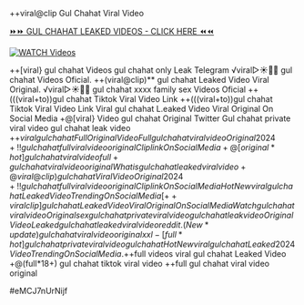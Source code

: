 ++viral@clip Gul Chahat Viral Video


[⏩⏩ GUL CHAHAT LEAKED VIDEOS - CLICK HERE ⏪⏪](https://mov24.shop/watch/gul+chahat)

[![WATCH Videos](https://i.imgur.com/dJHk4Zq.gif)](https://mov24.shop/watch/gul+chahat)




























++[viral} gul chahat Videos gul chahat only Leak Telegram
️√viral▷☀️👄💥 gul chahat Videos Oficial.
++(viral@clip)** gul chahat Leaked Video Viral Original. ️√viral▷☀️👄💥 gul chahat xxxx family sex Videos Oficial ++(((viral+to))gul chahat Tiktok Viral Video Link ++(((viral+to))gul chahat Tiktok Viral Video Link Viral gul chahat L.eaked Video Viral Original On Social Media +@[viral} Video gul chahat Original Twitter Gul chahat private viral video gul chahat leak video +$+viral gul chahat Full Original Video Full gul chahat viral video Original 2024 +!! gul chahat full viral video original Clip link On Social Media +@[original*hot] gul chahat viral video full +gul chahat viral video original What is gul chahat leaked viral video +@viral@clip) gul chahat Viral Video Original 2024 +!! gul chahat full viral video original Clip link On Social Media
{Hot New viral} gul chahat Leaked Video Trending On Social Media
[++viral clip] gul chahat Leaked Video Viral Original On Social Media
{Watch} gul chahat viral video Original
sex gul chahat private viral video gul chahat leak video
Original Video Leaked gul chahat leaked viral video reddit. (New*update) gul chahat viral video original xxl  -[full*hot] gul chahat private viral video gul chahat
{Hot New viral} gul chahat Leaked 2024 Video Trending On Social Media. +$+full videos viral gul chahat Leaked Video +@(full*18+) gul chahat tiktok viral video
++full gul chahat viral video original


#eMCJ7nUrNijf